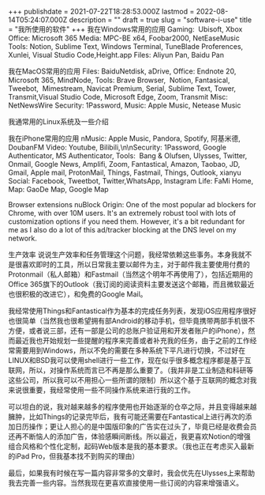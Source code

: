 +++
publishdate = 2021-07-22T18:28:53.000Z
lastmod = 2022-08-14T05:24:07.000Z
description = ""
draft = true
slug = "software-i-use"
title = "我所使用的软件"
+++
我在Windows常用的应用
Gaming:  Ubisoft, Xbox
Office: Microsoft 365
Media: MPC-BE x64, Foobar2000, NetEaseMusic
Tools: Notion, Sublime Text, Windows Terminal, TuneBlade Proferences, Xunlei, Visual Studio Code,Height.app
Files: Aliyun Pan, Baidu Pan

我在MacOS常用的应用
Files: BaiduNetdisk, aDrive,
Office: Endnote 20, Microsoft 365, MindNode,
Tools: Brave Browser,  Notion, Fantasical, Tweebot,  Mimestream, Navicat Premium, Serial, Sublime Text, Tower, Transmit,Visual Studio Code, Microsoft Edge, Zoom, Transmit
Misc: NetNewsWire
Security: 1Password,
Music: Apple Music, Netease Music

我通常用的Linux系统及一些介绍

我在iPhone常用的应用
nMusic: Apple Music, Pandora, Spotify, 阿基米德, DoubanFM
Video: Youtube, Bilibili,\n\nSecurity: 1Password, Google Authenticator, MS Authenticator,
Tools:  Bang & Olufsen, Ulysses, Twitter, Onmail, Google News, Amplifi, Zoom, Fantastical, Amazon, Taobao, JD, Gmail, Apple mail, ProtonMail, Things, Fastmail, Things, Outlook, xianyu
Social: Facebook, Tweetbot, Twitter,WhatsApp, Instagram
Life: FaMi Home,
Map: GaoDe Map, Google Map

Browser extensions
nuBlock Origin: One of the most popular ad blockers for Chrome, with over 10M users. It's an extremely robust tool with lots of customization options if you need them. However, it's a bit redundant for me as I also do a lot of this ad/tracker blocking at the DNS level on my network.

生产效率
说说生产效率和任务管理这个问题，我经常依赖这些事务。本身我就不是很喜欢即时的工具，所以日常我主要以邮件为主，对于邮件我主要使用付费的Protonmail（私人邮箱）和Fastmail（当然这个明年不再使用了），包括近期用的Office 365旗下的Outlook（我订阅的阅读资料主要发送这个邮箱，而且微软最近也很积极的改进它），和免费的Google Mail。

我经常使用Things和Fantastical作为基本的完成任务列表，发现iOS应用程序很好也很简单（当然我也很希望拥有部Android的移动手机，但毕竟携带两部手机很不方便，或者说三部，还有一部是公司的总账户验证用和开发者账户的iPhone），然而最近我也开始规划一些提醒的程序来完善或者补充我的任务，由于之前的工作经常需要用到Windows，所以不免的需要在多种系统下平凡进行切换，不过好在LINUX和BSD我可以使用shell进行一些工作，现在似乎很多概念程序都是基于互联网，所以，对操作系统而言已不再是那么重要了。（我并非是工业制造和科研等这些公司，所以我可以不用担心一些所谓的限制）所以这个基于互联网的概念对我来说很重要，我经常使用一些不同操作系统来进行我的工作。

可以坦白的说，我对越来越多的程序使用也开始逐渐的仓卒之际，并且变得越来越臃肿，比如Things的记录完毕后，我有可能还需要在Fantastical上进行再次的添加日历操作；更让人担心的是中国版印象的广告实在过头了，毕竟已经是收费会员还再不断恼人的添加广告，体验感瞬间断线。所以最近，我更喜欢Notion的增强组合风格和个性化定制，起码Web版本是我的基本要求。（我也正在考虑买入最新的iPad Pro，但我基本找不到购买的理由）

最后，如果我有时候在写一篇内容非常多的文章时，我会优先在Ulysses上来帮助我去完善一些内容。当然我现在更喜欢直接使用一些订阅的内容来增强语义。
